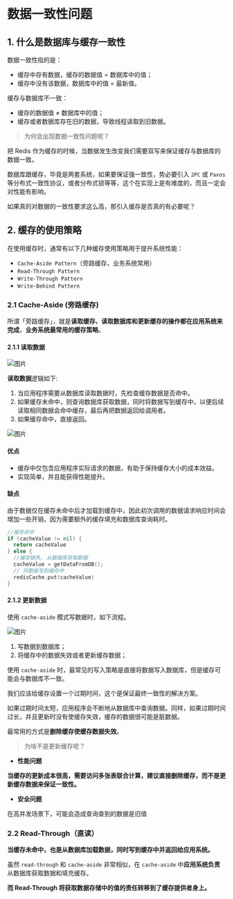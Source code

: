 # 数据一致性问题

## 1. 什么是数据库与缓存一致性

数据一致性指的是：

- 缓存中存有数据，缓存的数据值 = 数据库中的值；
- 缓存中没有该数据，数据库中的值 = 最新值。

缓存与数据库不一致：

- 缓存的数据值 ≠ 数据库中的值；
- 缓存或者数据库存在旧的数据，导致线程读取到旧数据。

> 为何会出现数据一致性问题呢？

把 Redis 作为缓存的时候，当数据发生改变我们需要双写来保证缓存与数据库的数据一致。

数据库跟缓存，毕竟是两套系统，如果要保证强一致性，势必要引入 `2PC` 或 `Paxos` 等分布式一致性协议，或者分布式锁等等，这个在实现上是有难度的，而且一定会对性能有影响。

如果真的对数据的一致性要求这么高，那引入缓存是否真的有必要呢？



## 2. 缓存的使用策略

在使用缓存时，通常有以下几种缓存使用策略用于提升系统性能：

- `Cache-Aside Pattern`（旁路缓存，业务系统常用）
- `Read-Through Pattern`
- `Write-Through Pattern`
- `Write-Behind Pattern`

### 2.1 Cache-Aside (旁路缓存)

所谓「旁路缓存」，就是**读取缓存、读取数据库和更新缓存的操作都在应用系统来完成**，**业务系统最常用的缓存策略**。

#### 2.1.1 读取数据

![图片](https://picture-1258612855.cos.ap-shanghai.myqcloud.com/20220608170255.png)

**读取数据**逻辑如下:

1. 当应用程序需要从数据库读取数据时，先检查缓存数据是否命中。
2. 如果缓存未命中，则查询数据库获取数据，同时将数据写到缓存中，以便后续读取相同数据会命中缓存，最后再把数据返回给调用者。
3. 如果缓存命中，直接返回。

![图片](https://picture-1258612855.cos.ap-shanghai.myqcloud.com/20220608170320.png)

#### 优点

- 缓存中仅包含应用程序实际请求的数据，有助于保持缓存大小的成本效益。
- 实现简单，并且能获得性能提升。

#### 缺点

由于数据仅在缓存未命中后才加载到缓存中，因此初次调用的数据请求响应时间会增加一些开销，因为需要额外的缓存填充和数据库查询耗时。

```go
//缓存命中
if (cacheValue != nil) {
  return cacheValue
} else {
  //缓存缺失, 从数据库获取数据
  cacheValue = getDataFromDB();
  // 将数据写到缓存中
  redisCache.put(cacheValue)
}
```

#### 2.1.2 更新数据

使用 `cache-aside` 模式写数据时，如下流程。

![图片](https://picture-1258612855.cos.ap-shanghai.myqcloud.com/20220608171157.png)

1. 写数据到数据库；
2. 将缓存中的数据失效或者更新缓存数据；

使用 `cache-aside` 时，最常见的写入策略是直接将数据写入数据库，但是缓存可能会与数据库不一致。

我们应该给缓存设置一个过期时间，这个是保证最终一致性的解决方案。

如果过期时间太短，应用程序会不断地从数据库中查询数据。同样，如果过期时间过长，并且更新时没有使缓存失效，缓存的数据很可能是脏数据。

最常用的方式是**删除缓存使缓存数据失效**。

> 为啥不是更新缓存呢？

- **性能问题**

**当缓存的更新成本很高，需要访问多张表联合计算，建议直接删除缓存，而不是更新缓存数据来保证一致性。**

- **安全问题**

在高并发场景下，可能会造成查询查到的数据是旧值

### 2.2 Read-Through（直读）

**当缓存未命中，也是从数据库加载数据，同时写到缓存中并返回给应用系统。**

虽然 `read-through` 和 `cache-aside` 非常相似，在 `cache-aside` 中**应用系统负责**从数据库获取数据和填充缓存。

**而 Read-Through 将获取数据存储中的值的责任转移到了缓存提供者身上。**